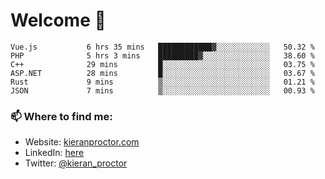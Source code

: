 # Welcome 🦘

<!--START_SECTION:waka-->

```text
Vue.js           6 hrs 35 mins   ████████████▓░░░░░░░░░░░░   50.32 %
PHP              5 hrs 3 mins    █████████▓░░░░░░░░░░░░░░░   38.60 %
C++              29 mins         █░░░░░░░░░░░░░░░░░░░░░░░░   03.75 %
ASP.NET          28 mins         █░░░░░░░░░░░░░░░░░░░░░░░░   03.67 %
Rust             9 mins          ▒░░░░░░░░░░░░░░░░░░░░░░░░   01.21 %
JSON             7 mins          ▒░░░░░░░░░░░░░░░░░░░░░░░░   00.93 %
```

<!--END_SECTION:waka-->

### 📫 Where to find me:

-   Website: [kieranproctor.com](https://kieranproctor.com/)
-   LinkedIn: [here](https://www.linkedin.com/in/kieran-proctor-086b5a159/)
-   Twitter: [@kieran_proctor](https://twitter.com/kieran_proctor)
